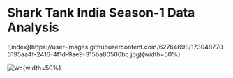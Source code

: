 <h1>Shark Tank India Season-1 Data Analysis</h1>
![index](https://user-images.githubusercontent.com/62764698/173048770-6195aa4f-2416-4f1d-9ae9-315ba80500bc.jpg){width=50%}

![wc](https://user-images.githubusercontent.com/62764698/173048899-020a9b03-87e5-4964-b700-c67202fe19c9.jpeg){width=50%}
